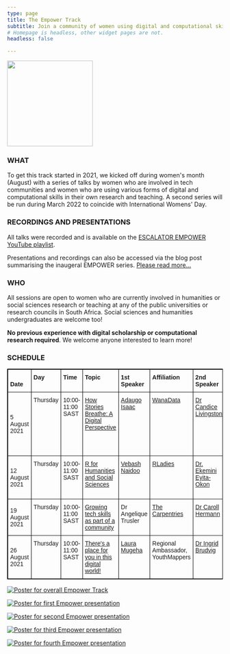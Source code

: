 ```yaml
---
type: page
title: The Empower Track
subtitle: Join a community of women using digital and computational skills in research and beyond!
# Homepage is headless, other widget pages are not.
headless: false

---
```

<img src="empower-icon.svg" width="200px">

### WHAT

To get this track started in 2021, we kicked off during women's month (August) with a series of talks by women who are involved in tech communities and women who are using various forms of digital and computational skills in their own research and teaching. A second series will be run during March 2022 to coincide with International Womens' Day.

### RECORDINGS AND PRESENTATIONS

All talks were recorded and is available on the [ESCALATOR EMPOWER YouTube playlist](https://www.youtube.com/playlist?list=PLAWb55M7X2CHsI5HWOFx9ysQrMlJHFolW).

Presentations and recordings can also be accessed via the blog post summarising the inaugeral EMPOWER series. [Please read more...](https://escalator.sadilar.org/post/2021/08/2021-08-06-empower-track-launches/)


### WHO

All sessions are open to women who are currently involved in humanities or social sciences research or teaching at any of the public universities or research councils in South Africa. Social sciences and humanities undergraduates are welcome too!

__No previous experience with digital scholarship or computational research required__. We welcome anyone interested to learn more!

### SCHEDULE

<style type="text/css">
.tg  {border-color:black;border-style:solid;border-width:1px;}
.tg td{border-color:black;border-style:solid;border-width:1px;font-family:Arial, sans-serif;font-size:14px;
  overflow:hidden;padding:10px 5px;word-break:normal;}
.tg th{border-color:black;border-style:solid;border-width:1px;font-family:Arial, sans-serif;font-size:14px;
  font-weight:normal;overflow:hidden;padding:10px 5px;word-break:normal;}
.tg .tg-0thz{border-color:inherit;font-weight:bold;text-align:left;vertical-align:bottom}
.tg .tg-fymr{border-color:inherit;font-weight:bold;text-align:left;vertical-align:top}
.tg .tg-0pky{border-color:inherit;text-align:left;vertical-align:top}
</style>
<table class="tg">
<thead>
  <tr>
    <th class="tg-0thz"><span style="font-weight:bold">Date</span></th>
    <th class="tg-fymr">Day</th>
    <th class="tg-fymr">Time</th>
    <th class="tg-fymr">Topic</th>
    <th class="tg-fymr">1st Speaker</th>
    <th class="tg-fymr">Affiliation</th>
    <th class="tg-fymr">2nd Speaker</th>
    <th class="tg-fymr">Affiliation</th>
  </tr>
</thead>
<tbody>
  <tr>
    <td class="tg-f975">5 August 2021</td>
    <td class="tg-0pky">Thursday</td>
    <td class="tg-0pky">10:00-11:00 SAST</td>
    <td class="tg-0pky"><a href="https://www.eventbrite.com/e/finding-your-place-as-woman-in-an-increasingly-digital-world-tickets-164179915547" target="_blank">How Stories Breathe: A Digital Perspective</a></td>
    <td class="tg-0pky"><a href="https://www.linkedin.com/in/adaugoonyebuchi/" target="_blank">Adaugo Isaac</a></td>
    <td class="tg-0pky"><a href="https://medium.com/wanadata-africa/about-us-a4c53027b716" target="_blank">WanaData</a></td>
    <td class="tg-0pky"><a href="https://sites.google.com/view/drcandicelivingston/home" target="_blank">Dr Candice Livingston</a></td>
    <td class="tg-0pky">Research coordinator, <a href="https://www.cput.ac.za/academic/faculties/education/" target="_blank">Faculty of Education, Cape Peninsula University of Technology</a></td>
  </tr>
  <tr>
    <td class="tg-f975">12 August 2021</td>
    <td class="tg-0pky">Thursday</td>
    <td class="tg-0pky">10:00-11:00 SAST</td>
    <td class="tg-0pky"><a href="https://www.eventbrite.com/e/finding-your-place-as-woman-in-an-increasingly-digital-world-tickets-164179915547" target="_blank">R for Humanities and Social Sciences</a></td>
    <td class="tg-0pky"><a href="https://education.rstudio.com/trainers/people/naidoo+vebashini/" target="_blank" rel="noopener noreferrer">Vebash Naidoo</a></td>
    <td class="tg-0pky"><a href="https://rladies.org/" target="_blank" rel="noopener noreferrer">RLadies</a></td>
    <td class="tg-0pky"><a href="https://www.linkedin.com/in/ekemini-eyita-okon-10b77a76/" target="_blank" rel="noopener noreferrer">Dr. Ekemini Eyita-Okon</a></td>
    <td class="tg-0pky">Post-Doctoral Fellow, <a href="http://www.cacs.org.za/" target="_blank" rel="noopener noreferrer">Centre for Africa-China Studies</a> (CACS)</td>
  </tr>
  <tr>
    <td class="tg-f975">19 August 2021</td>
    <td class="tg-0pky">Thursday</td>
    <td class="tg-0pky">10:00-11:00 SAST</td>
    <td class="tg-0pky"><a href="https://www.eventbrite.com/e/finding-your-place-as-woman-in-an-increasingly-digital-world-tickets-164179915547" target="_blank">Growing tech skills as part of a community</a></td>
    <td class="tg-0pky">Dr Angelique Trusler</td>
    <td class="tg-0pky"><a href="https://carpentries.org/" target="_blank" rel="noopener noreferrer">The Carpentries</a></td>
    <td class="tg-0pky"><a href="http://www.arts.unizulu.ac.za/dr-c-hermann/" target="_blank" rel="noopener noreferrer">Dr Caroll Hermann</a></td>
    <td class="tg-0pky"><a href="http://www.arts.unizulu.ac.za/" target="_blank" rel="noopener noreferrer">Faculty of Arts, University of Zululand</a></td>
  </tr>
  <tr>
    <td class="tg-f975">26 August 2021</td>
    <td class="tg-0pky">Thursday</td>
    <td class="tg-0pky">10:00-11:00 SAST</td>
    <td class="tg-0pky"><a href="https://www.eventbrite.com/e/finding-your-place-as-woman-in-an-increasingly-digital-world-tickets-164179915547" target="_blank">There's a place for you in this digital world!</a></td>
    <td class="tg-0pky"><a href="https://www.linkedin.com/in/laura-mugeha/" target="_blank" rel = "noopener noreferrer">Laura Mugeha</a></td>
    <td class="tg-0pky">Regional Ambassador, YouthMappers</td>
    <td class="tg-0pky"><a href="https://www.linkedin.com/in/ingrid-brudvig-5893a334?originalSubdomain=za" target="_blank" rel = "noopener noreferrer">Dr Ingrid Brudvig</a></td>
    <td class="tg-0pky">Independent Consultant, Digital Anthropologist</td>
    
  </tr>
</tbody>
</table>

[![Poster for overall Empower Track](empower_august.png)](https://www.eventbrite.com/e/finding-your-place-as-woman-in-an-increasingly-digital-world-tickets-164179915547)

[![Poster for first Empower presentation](EMPOWER-session1.jpg)](https://www.eventbrite.com/e/finding-your-place-as-woman-in-an-increasingly-digital-world-tickets-164179915547)

[![Poster for second Empower presentation](EMPOWER-session2.jpg)](https://www.eventbrite.com/e/finding-your-place-as-woman-in-an-increasingly-digital-world-tickets-164179915547)

[![Poster for third Empower presentation](EMPOWER-session3.jpg)](https://www.eventbrite.com/e/finding-your-place-as-woman-in-an-increasingly-digital-world-tickets-164179915547)

[![Poster for fourth Empower presentation](EMPOWER-session4.jpg)](https://www.eventbrite.com/e/finding-your-place-as-woman-in-an-increasingly-digital-world-tickets-164179915547)